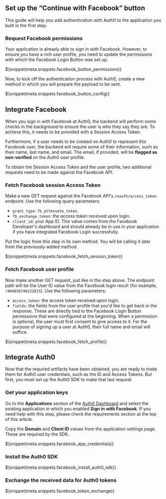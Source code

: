 ## Set up the “Continue with Facebook” button

This guide will help you add authentication with Auth0 to the application you built in the first step.

### Request Facebook permissions

Your application is already able to sign in with Facebook. However, to ensure you have a rich user profile, you need to update the permissions with which the Facebook Login Button was set up.

${snippet(meta.snippets.facebook_button_permissions)}

Now, to kick off the authentication process with Auth0, create a new method in which you will prepare the payload to be sent. 

${snippet(meta.snippets.facebook_button_config)}

## Integrate Facebook

When you sign in with Facebook at Auth0, the backend will perform some checks in the background to ensure the user is who they say they are. To achieve this, it needs to be provided with a Session Access Token. 

Furthermore, if a user needs to be created on Auth0 to represent this Facebook user, the backend will require some of their information, such as their name, last name, and email. The email, if provided, will be **flagged as non-verified** on the Auth0 user profile.

To obtain the Session Access Token and the user profile, two additional requests need to be made against the Facebook API.

### Fetch Facebook session Access Token

Make a new GET request against the Facebook API's `/oauth/access_token` endpoint.
Use the following query parameters:
- `grant_type`: `fb_attenuate_token`.
- `fb_exchange_token`: the access token received upon login.
- `client_id`: your App ID. This value comes from the Facebook Developer's dashboard and should already be in use in your application if you have integrated Facebook Login successfully.

Put the logic from this step in its own method. You will be calling it later from the previously-added method.

${snippet(meta.snippets.facebook_fetch_session_token)}

### Fetch Facebook user profile

Now make another GET request, just like in the step above. The endpoint path will be the User ID value from the Facebook login result (for example, `/904636746222815`).
Use the following parameters:
- `access_token`: the access token received upon login.
- `fields`: the fields from the user profile that you'd like to get back in the response. These are directly tied to the Facebook Login Button permissions that were configured at the beginning. When a permission is optional, the user must first consent to give access to it. For the purpose of signing up a user at Auth0, their full name and email will suffice. 

${snippet(meta.snippets.facebook_fetch_profile)}

## Integrate Auth0

Now that the required artifacts have been obtained, you are ready to trade them for Auth0 user credentials, such as the ID and Access Tokens. But first, you must set up the Auth0 SDK to make that last request.

### Get your application keys

Go to the **Applications** section of the <a href="https://manage.auth0.com/" target="_blank">Auth0 Dashboard</a> and select the existing application in which you enabled **Sign in with Facebook**. If you need help with this step, please check the requirements section at the top of this article.

Copy the **Domain** and **Client ID** values from the application settings page. These are required by the SDK.

${snippet(meta.snippets.facebook_app_credentials)}

### Install the Auth0 SDK

${snippet(meta.snippets.facebook_install_auth0_sdk)}

### Exchange the received data for Auth0 tokens

${snippet(meta.snippets.facebook_token_exchange)}
